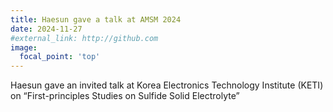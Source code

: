 ```yaml
---
title: Haesun gave a talk at AMSM 2024
date: 2024-11-27
#external_link: http://github.com
image:
  focal_point: 'top'
---
```


Haesun gave an invited talk at Korea Electronics Technology Institute (KETI)  on “First-principles Studies on Sulfide Solid Electrolyte”


<!--more-->
